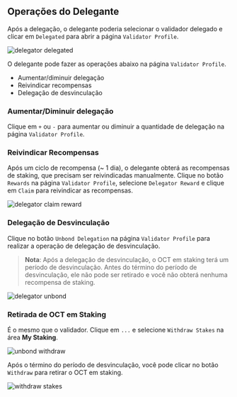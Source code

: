 ## Operações do Delegante

Após a delegação, o delegante poderia selecionar o validador delegado e clicar em `Delegated` para abrir a página `Validator Profile`.

![delegator delegated](https://docs.oct.network/assets/img/delegator_delegated.bbf68ab0.jpg)

O delegante pode fazer as operações abaixo na página `Validator Profile`.

* Aumentar/diminuir delegação
* Reivindicar recompensas
* Delegação de desvinculação

### Aumentar/Diminuir delegação

Clique em `+` ou `-` para aumentar ou diminuir a quantidade de delegação na página `Validator Profile`.

### Reivindicar Recompensas


Após um ciclo de recompensa (~ 1 dia), o delegante obterá as recompensas de staking, que precisam ser reivindicadas manualmente. Clique no botão `Rewards`  na página `Validator Profile`,  selecione `Delegator Reward` e clique em  `Claim` para reivindicar as recompensas.

![delegator claim reward](https://docs.oct.network/assets/img/delegator_claim_rewards.f6ccc0c5.jpg)

### Delegação de Desvinculação

Clique no botão `Unbond Delegation` na página `Validator Profile` para realizar a operação de delegação de desvinculação.

> **Nota**: Após a delegação de desvinculação, o OCT em staking terá um período de desvinculação. Antes do término do período de desvinculação, ele não pode ser retirado e você não obterá nenhuma recompensa de staking.

![delegator unbond](https://docs.oct.network/assets/img/delegator_unbond.0e6ab068.jpg)

### Retirada de OCT em Staking

É o mesmo que o validador. Clique em `...` e selecione `Withdraw Stakes` na área **My Staking**.

![unbond withdraw](https://docs.oct.network/assets/img/unbond_withdraw.6816eac7.jpg)

Após o término do período de desvinculação, você pode clicar no botão `Withdraw` para retirar o OCT em staking.

![withdraw stakes](https://docs.oct.network/assets/img/withdraw_stakes.12c81f01.jpg)
